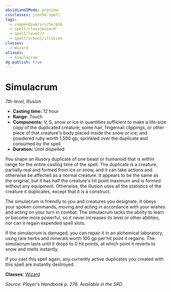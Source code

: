 ```yaml
---
obsidianUIMode: preview
cssclasses: json5e-spell
tags:
  - compendium/src/5e/phb
  - spell/class/wizard
  - spell/level/7
  - spell/school/illusion
classes:
  - Wizard
aliases:
  - Simulacrum
dg-publish: true
---
```

# Simulacrum
*7th-level, Illusion*  

- **Casting time:** 12 hour
- **Range:** Touch
- **Components:** V, S, snow or ice in quantities sufficient to make a life-size copy of the duplicated creature; some hair, fingernail clippings, or other piece of that creature's body placed inside the snow or ice; and powdered ruby worth 1,500 gp, sprinkled over the duplicate and consumed by the spell
- **Duration:** Until dispelled

You shape an illusory duplicate of one beast or humanoid that is within range for the entire casting time of the spell. The duplicate is a creature, partially real and formed from ice or snow, and it can take actions and otherwise be affected as a normal creature. It appears to be the same as the original, but it has half the creature's hit point maximum and is formed without any equipment. Otherwise, the illusion uses all the statistics of the creature it duplicates, except that it is a construct.

The simulacrum is friendly to you and creatures you designate. It obeys your spoken commands, moving and acting in accordance with your wishes and acting on your turn in combat. The simulacrum lacks the ability to learn or become more powerful, so it never increases its level or other abilities, nor can it regain expended spell slots.

If the simulacrum is damaged, you can repair it in an alchemical laboratory, using rare herbs and minerals worth 100 gp per hit point it regains. The simulacrum lasts until it drops to 0 hit points, at which point it reverts to snow and melts instantly.

If you cast this spell again, any currently active duplicates you created with this spell are instantly destroyed.

**Classes**: [Wizard](/Admin/CLI/classes/wizard.md)

*Source: Player's Handbook p. 276. Available in the SRD.*